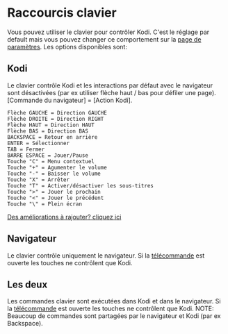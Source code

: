 # Raccourcis clavier

Vous pouvez utiliser le clavier pour contrôler Kodi. C'est le réglage par default mais vous pouvez changer
ce comportement sur la [page de paramètres](#settings/web). Les options disponibles sont:

## Kodi

Le clavier contrôle Kodi et les interactions par défaut avec le navigateur sont désactivées (par ex utiliser flèche
haut / bas pour défiler une page). [Commande du navigateur] = [Action Kodi].

```
Flèche GAUCHE = Direction GAUCHE
Flèche DROITE = Direction RIGHT
Flèche HAUT = Direction HAUT
Flèche BAS = Direction BAS
BACKSPACE = Retour en arrière
ENTER = Sélectionner
TAB = Fermer
BARRE ESPACE = Jouer/Pause
Touche "C" = Menu contextuel
Touche "+" = Agumenter le volume
Touche "-" = Baisser le volume
Touche "X" = Arrêter
Touche "T" = Activer/désactiver les sous-titres
Touche ">" = Jouer le prochain
Touche "<" = Jouer le précédent
Touche "\" = Plein écran
```

[Des améliorations à rajouter? cliquez ici](https://github.com/xbmc/chorus2/blob/master/src/js/apps/input/input_app.js.coffee)

## Navigateur

Le clavier contrôle uniquement le navigateur. Si la [télécommande](#remote) est ouverte les touches ne contrôlent que Kodi.

## Les deux

Les commandes clavier sont exécutées dans Kodi et dans le navigateur. Si la [télécommande](#remote) 
est ouverte les touches ne contrôlent que Kodi. NOTE: Beaucoup de commandes sont partagées par le navigateur
et Kodi (par ex Backspace).